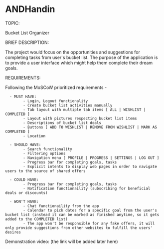 # ANDHandin
 
TOPIC:

Bucket List Organizer

BRIEF DESCRIPTION:

The project would focus on the opportunities and suggestions for completing tasks from user's bucket list. The purpose of the application is to provide a user interface which might help them complete their dream goals.

REQUIREMENTS:

Following the MoSCoW prioritized requirements -

      - MUST HAVE:
            - Login, Logout functionality
            - Create bucket list activities manually
            - Tab layout with multiple tab items [ ALL | WISHLIST | COMPLETED ]
            - Layout with pictures respecting bucket list items
            - Descriptions of bucket list deals
            - Buttons [ ADD TO WISHLIST | REMOVE FROM WISHLIST | MARK AS COMPLETED ]
            - Location

      - SHOULD HAVE:
            - Search functionality
            - Filtering options
            - Navigation menu [ PROFILE | PROGRESS | SETTINGS | LOG OUT ]
            - Progress bar for completing goals, tasks
            - Explicit intents to display web pages in order to navigate users to the source of shared offers
            
      - COULD HAVE:
            - Progress bar for completing goals, tasks
            - Notification functionaility (subscribing for beneficial deals or discounts)
            
      - WON'T HAVE:
            - Chat functionaility from the app
            - Calendar to pick dates for a specific goal from the user's bucket list (instead it can be marked as finished anytime, so it gets added to the COMPLETED list)
            - The app won't be responsible for any fake offers, it will only provide suggestions from other websites to fulfill the users' desires
 
 Demonstration video:
(the link will be added later here)
